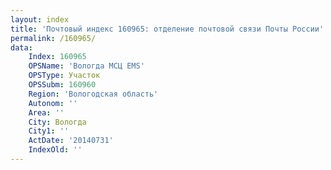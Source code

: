 ```yaml
---
layout: index
title: 'Почтовый индекс 160965: отделение почтовой связи Почты России'
permalink: /160965/
data:
    Index: 160965
    OPSName: 'Вологда МСЦ EMS'
    OPSType: Участок
    OPSSubm: 160960
    Region: 'Вологодская область'
    Autonom: ''
    Area: ''
    City: Вологда
    City1: ''
    ActDate: '20140731'
    IndexOld: ''
---
```

